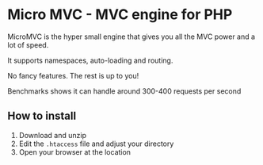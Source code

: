 # Micro MVC - MVC engine for PHP


MicroMVC is the hyper small engine that gives you all the MVC power and a lot of speed.

It supports namespaces, auto-loading and routing.

No fancy features. The rest is up to you!



Benchmarks shows it can handle around 300-400 requests per second



## How to install

1. Download and unzip
2. Edit the `.htaccess` file and adjust your directory
3. Open your browser at the location




